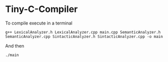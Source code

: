 # Tiny-C-Compiler
To compile execute in a terminal

`g++ LexicalAnalyzer.h LexicalAnalyzer.cpp main.cpp SemanticAnalyzer.h SemanticAnalyzer.cpp SintacticAnalyzer.h SintacticAnalyzer.cpp -o main`

And then

`./main`
